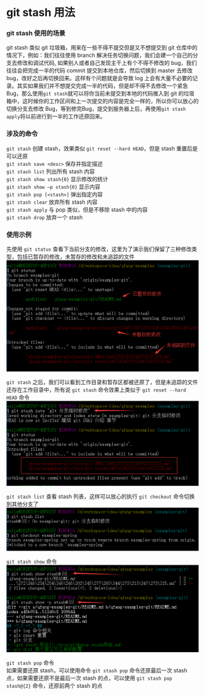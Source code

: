 # git stash 用法

### git stash 使用的场景
git stash 类似 git 垃圾箱，用来在一些不得不提交但是又不想提交到 git 仓库中的情况下，例如：我们往往使用 branch 解决任务切换问题，我们会建一个自己的分支去修改和调试代码, 如果别人或者自己发现主干上有个不得不修改的 bug，我们往往会把完成一半的代码 commit 提交到本地仓库，然后切换到 master 去修改 bug，改好之后再切换回来。这样有个问题就是会导致 log 上会有大量不必要的记录。其实如果我们并不想提交完成一半的代码，但是却不得不去修改一个紧急 Bug，那么使用`git stash`就可以将你当前未提交到本地的代码推入到 git 的垃圾箱中，这时候你的工作区间和上一次提交的内容是完全一样的，所以你可以放心的切换分支去修改 Bug，等到修完Bug，提交到服务器上后，再使用`git stash apply`将以前进行到一半的工作还原回来。


### 涉及的命令
`git stash` 创建 stash，效果类似 `git reset --hard HEAD`，但是 stash 重置后是可以还原  
`git stash save <desc>` 保存并指定描述  
`git stash list` 列出所有 stash 内容  
`git stash show stash{0}` 显示修改的统计  
`git stash show –p stash{0}` 显示内容  
`git stash pop [<stash>]` 弹出指定内容  
`git stash clear` 放弃所有 stash 内容  
`git stash apply` 与 pop 类似，但是不移除 stash 中的内容  
`git stash drop` 放弃一个 stash  


### 使用示例
先使用 `git status` 查看下当前分支的修改，这里为了演示我们保留了三种修改类型，包括已暂存的修改，未暂存的修改和未追踪的文件  
![git status 查看](../images/0006.png)  

`git stash` 之后，我们可以看到工作目录和暂存区都被还原了，但是未追踪的文件还存在工作目录中，所有说 `git stash` 命令效果上类似于 `git reset --hard HEAD` 命令  
![git stash](../images/0007.png)  

`git stash list` 查看 stash 列表，这样可以放心的执行 `git checkout` 命令切换到其他分支了  
![git stash list 查看](../images/0008.png)  

`git stash show` 命令  
![git stash show](../images/0009.png)  

`git stash pop` 命令  
如果需要还原 stash，可以使用命令 `git stash pop` 命令还原最后一次 stash 点，如果需要还原不是最后一次 stash 的点，可以使用 `git stash pop stash@{2}` 命令，还原前两个 stash 的点
